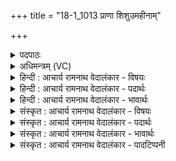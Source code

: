 +++
title = "18-1_1013 प्राणा शिशुउमहीनाम्"

+++
<details><summary>पदपाठः</summary>

प्रा꣣णा꣢। प्र꣣। आना꣢। शि꣡शुः꣢꣯। म꣣ही꣡ना꣢म्। हि꣣न्व꣢न्। ऋ꣣त꣡स्य꣢। दी꣡धि꣢꣯तिम्। वि꣡श्वा꣢꣯। प꣡रि꣢꣯। प्रि꣣या꣢। भु꣣वत्। अ꣡ध꣢꣯। द्वि꣡ता꣢। १०१३।
</details>

<details><summary>अधिमन्त्रम् (VC)</summary>

- पवमानः सोमः
- त्रित आप्त्यः
- उष्णिक्
- ऋषभः
</details>

<details><summary>हिन्दी : आचार्य रामनाथ वेदालंकार - विषयः</summary>

प्रथम ऋचा की पूर्वार्चिक में ५७० क्रमाङ्क पर परमात्मा के महत्त्व के विषय में व्याख्या की गयी थी। यहाँ वही विषय प्रकारान्तर से कहा जा रहा है।
</details>

<details><summary>हिन्दी : आचार्य रामनाथ वेदालंकार - पदार्थः</summary>

पदार्थान्वय -  (प्राणा) सबको प्राण देनेवाला, (शिशुः) शिशु के समान प्रेम करने योग्य, (महीनाम्) मङ्गल,बुध,बृहस्पति,चन्द्रमा आदि की भूमियों के पृष्ठ पर (ऋतस्य) सूर्य की (दीधितिम्) किरणावलि को (हिन्वन्) भेजता हुआ,पवमान सोम अर्थात् सर्वान्तर्यामी परमेश्वर (विश्वा) सब (प्रिया) प्रिय वस्तुओं में (परि भुवत्) चारों ओर से व्याप्त है। (अध) और (द्विता) दो प्रकार के इसके कार्य हैं—बर्फ,नद,नदी,समुद्र,चन्द्रमा,बादल आदि सौम्य कार्य तथा आग,बिजली,सूर्य,आदि तैजस कार्य ॥१॥
</details>

<details><summary>हिन्दी : आचार्य रामनाथ वेदालंकार - भावार्थः</summary>

भावार्थ -  जो जगदीश्वर सब प्राणियों को प्राण देता है,सूर्य के प्रकाश को सब जगह बिखेरता है,सर्वान्तर्यामी होता हुआ सब जगत् की व्यवस्था करता है,उसकी सब मनुष्य आराधना क्यों न करें?॥१॥
</details>

<details><summary>संस्कृत : आचार्य रामनाथ वेदालंकार - विषयः</summary>

तत्र प्रथमा ऋक् पूर्वार्चिके ५७० क्रमाङ्के परमात्ममहत्त्वविषये व्याख्याता। अत्र स एव विषयः प्रकारान्तरेणोच्यते।
</details>

<details><summary>संस्कृत : आचार्य रामनाथ वेदालंकार - पदार्थः</summary>

पदार्थान्वय -  (प्राणा) प्राणः,सर्वेषां प्राणयिता, (शिशुः) शिशुरिव स्पृहणीयः, (महीनाम्) मङ्गलबुधबृहस्पतिचन्द्रादिषु विद्यमानानां पृथिवीनां पृष्ठे (ऋतस्य) सूर्यस्य।[ऋतमित्येष (सूर्यः) वै सत्यम्। ऐ० ब्रा० ४।२०।] (दीधितिम्) किरणावलीम् (हिन्वन्) प्रेषयन्,पवमानः सोमः सर्वान्तर्यामी परमेश्वरः (विश्वा) विश्वानि (प्रिया) प्रियाणि वस्तूनि (परि भुवत्) सर्वतः व्याप्नोति। (अध) अथ च (द्विता) द्विधा अस्य कार्याणि सन्ति—हिमनदनदीसमुद्रचन्द्रपर्जन्यप्रभृतीनि सौम्यानि अग्निविद्युत्सूर्यादीनि तैजसानि च ॥१॥
</details>

<details><summary>संस्कृत : आचार्य रामनाथ वेदालंकार - भावार्थः</summary>

भावार्थ -  यो जगदीश्वरः सर्वान् प्राणिनः प्राणयति,सूर्यप्रकाशं सर्वत्र विकिरति,सर्वान्तर्यामी सन् सर्वजगद्व्यवस्थां करोति स सर्वैर्जनैः कुतो नाराधनीयः ॥१॥
</details>

<details><summary>संस्कृत : आचार्य रामनाथ वेदालंकार - पादटिप्पनी</summary>

टिप्पनी -   १. ऋ० ९।१०२।१,साम० ५७०।
</details>